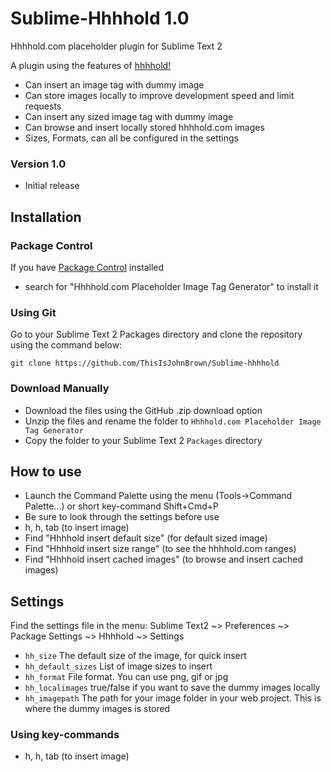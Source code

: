 Sublime-Hhhhold 1.0
=============================

Hhhhold.com placeholder plugin for Sublime Text 2

A plugin using the features of [hhhhold!](http://hhhhold.com)
* Can insert an image tag with dummy image
* Can store images locally to improve development speed and limit requests
* Can insert any sized image tag with dummy image
* Can browse and insert locally stored hhhhold.com images
* Sizes, Formats,  can all be configured in the settings

### Version 1.0
* Initial release

## Installation
### Package Control
If you have [Package Control](http://wbond.net/sublime_packages/package_control) installed

* search for "Hhhhold.com Placeholder Image Tag Generator" to install it

### Using Git
Go to your Sublime Text 2 Packages directory and clone the repository using the command below:

    git clone https://github.com/ThisIsJohnBrown/Sublime-hhhhold

### Download Manually

* Download the files using the GitHub .zip download option
* Unzip the files and rename the folder to `Hhhhold.com Placeholder Image Tag Generator`
* Copy the folder to your Sublime Text 2 `Packages` directory

## How to use
* Launch the Command Palette using the menu (Tools->Command Palette...) or short key-command Shift+Cmd+P
* Be sure to look through the settings before use
* h, h, tab (to insert image)
* Find "Hhhhold insert default size" (for default sized image)
* Find "Hhhhold insert size range" (to see the hhhhold.com ranges)
* Find "Hhhhold insert cached images" (to browse and insert cached images)

## Settings
Find the settings file in the menu: Sublime Text2 ~> Preferences ~> Package Settings ~> Hhhhold ~> Settings
* `hh_size` The default size of the image, for quick insert
* `hh_default_sizes` List of image sizes to insert
* `hh_format` File format. You can use png, gif or jpg
* `hh_localimages` true/false if you want to save the dummy images locally
* `hh_imagepath` The path for your image folder in your web project. This is where the dummy images is stored

### Using key-commands
* h, h, tab (to insert image)
